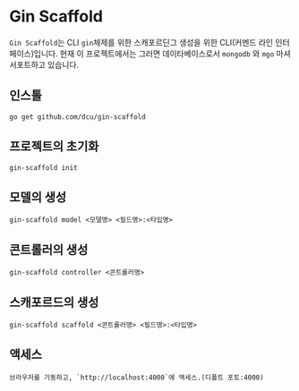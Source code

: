 # Gin Scaffold

`Gin Scaffold`는 CLI `gin`체제를 위한 스캐포르딘그 생성을 위한 CLI(커멘드 라인 인터페이스)입니다.
현재 이 프로젝트에서는 그러면 데이타베이스로서 `mongodb` 와 `mgo` 마셔 서포트하고 있습니다.

## 인스톨

	go get github.com/dcu/gin-scaffold

## 프로젝트의 초기화

	gin-scaffold init 

## 모델의 생성

	gin-scaffold model <모델명> <필드명>:<타입명>

## 콘트롤러의 생성

	gin-scaffold controller <콘트롤러명>

## 스캐포르드의 생성

	gin-scaffold scaffold <콘트롤러명> <필드명>:<타입명>

## 액세스

	브라우저를 기동하고, `http://localhost:4000`에 액세스.(디폴트 포토:4000)
